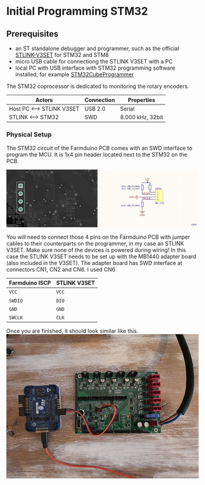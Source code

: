 # Initial Programming STM32

## Prerequisites
* an ST standalone debugger and programmer, such as the official  [STLINK-V3SET](https://www.st.com/en/development-tools/stlink-v3set.html) for STM32 and STM8
* micro USB cable for connectiong the STLINK V3SET with a PC
* local PC with USB interface with STM32 programming software installed, for example [STM32CubeProgrammer](https://www.st.com/en/development-tools/stm32cubeprog.html)

The STM32 coprocessor is dedicated to monitoring the rotary encoders.

|Actors |Connection|Properties|
|-|-|-|
|Host PC <--> STLINK V3SET|USB 2.0|Serial|
|STLINK <--> STM32|SWD|8.000 kHz, 32bit|

### Physical Setup

The STM32 circuit of the Farmduino PCB comes with an SWD interface to program the MCU. It is 1x4 pin header located next to the STM32 on the PCB.

![stm32](swd-01.jpg)

You will need to connect those 4 pins on the Farmduino PCB with jumper cables to their counterparts on the programmer, in my case an STLINK V3SET. Make sure none of the devices is powered during wiring! In this case the STLINK V3SET needs to be set up with the MB1440 adapter board (also included in the V3SET). The adapter board has SWD interface at connectors CN1, CN2 and CN6. I used CN6

|Farmduino ISCP|STLINK V3SET|
|-|-|
|`VCC`|`VCC`|
|`SWDIO`|`DIO`|
|`GND`|`GND`|
|`SWCLK`|`CLK`|

Once you are finished, it should look similar like this.
![stm32](wiring.jpg)